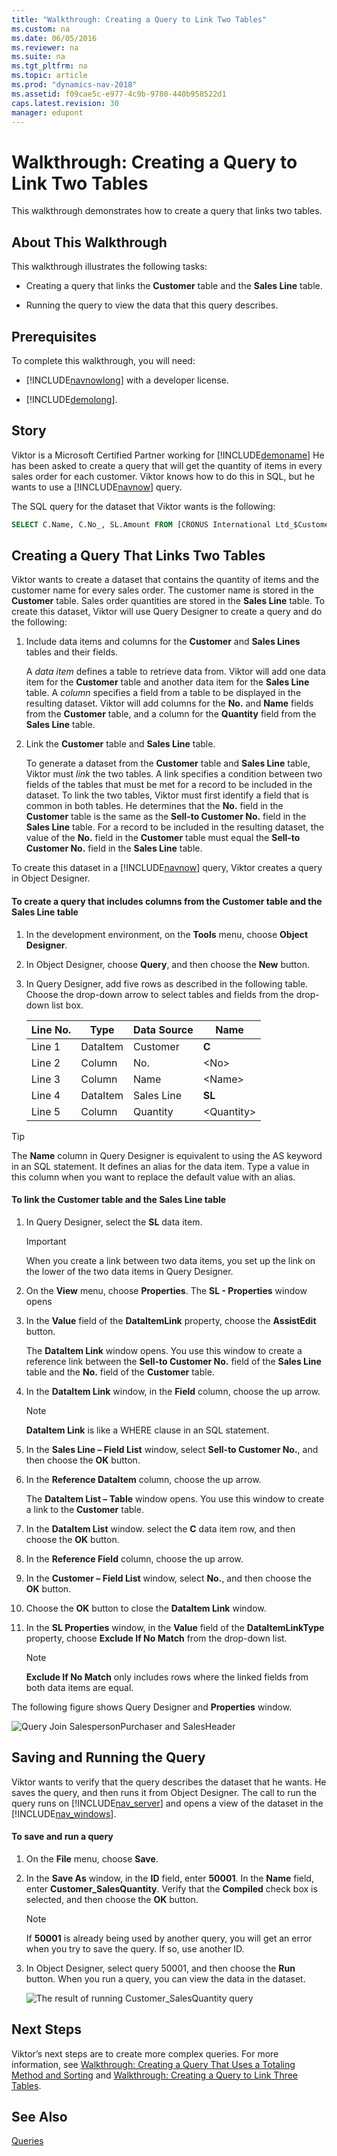 ```yaml
---
title: "Walkthrough: Creating a Query to Link Two Tables"
ms.custom: na
ms.date: 06/05/2016
ms.reviewer: na
ms.suite: na
ms.tgt_pltfrm: na
ms.topic: article
ms.prod: "dynamics-nav-2018"
ms.assetid: f09cae5c-e977-4c9b-9780-440b958522d1
caps.latest.revision: 30
manager: edupont
---
```

# Walkthrough: Creating a Query to Link Two Tables
This walkthrough demonstrates how to create a query that links two tables.  
  
## About This Walkthrough  
 This walkthrough illustrates the following tasks:  
  
-   Creating a query that links the **Customer** table and the **Sales Line** table.  
  
-   Running the query to view the data that this query describes.  
  
## Prerequisites  
 To complete this walkthrough, you will need:  
  
-   [!INCLUDE[navnowlong](includes/navnowlong_md.md)] with a developer license.  
  
-   [!INCLUDE[demolong](includes/demolong_md.md)].  
  
## Story  
 Viktor is a Microsoft Certified Partner working for [!INCLUDE[demoname](includes/demoname_md.md)] He has been asked to create a query that will get the quantity of items in every sales order for each customer. Viktor knows how to do this in SQL, but he wants to use a [!INCLUDE[navnow](includes/navnow_md.md)] query.  
  
 The SQL query for the dataset that Viktor wants is the following:  
  
```sql  
SELECT C.Name, C.No_, SL.Amount FROM [CRONUS International Ltd_$Customer] AS C, [CRONUS International Ltd_$Sales Line] AS SL WHERE C.No_ = SL.[Sell-to Customer No_] 
```  
  
## Creating a Query That Links Two Tables  
 Viktor wants to create a dataset that contains the quantity of items and the customer name for every sales order. The customer name is stored in the **Customer** table. Sales order quantities are stored in the **Sales Line** table. To create this dataset, Viktor will use Query Designer to create a query and do the following:  
  
1.  Include data items and columns for the **Customer** and **Sales Lines** tables and their fields.  
  
     A *data item* defines a table to retrieve data from. Viktor will add one data item for the **Customer** table and another data item for the **Sales Line** table. A *column* specifies a field from a table to be displayed in the resulting dataset. Viktor will add columns for the **No.** and **Name** fields from the **Customer** table, and a column for the **Quantity** field from the **Sales Line** table.  
  
2.  Link the **Customer** table and **Sales Line** table.  
  
     To generate a dataset from the **Customer** table and **Sales Line** table, Viktor must *link* the two tables. A link specifies a condition between two fields of the tables that must be met for a record to be included in the dataset. To link the two tables, Viktor must first identify a field that is common in both tables. He determines that the **No.** field in the **Customer** table is the same as the **Sell-to Customer No.** field in the **Sales Line** table. For a record to be included in the resulting dataset, the value of the **No.** field in the **Customer** table must equal the **Sell-to Customer No.** field in the **Sales Line** table.  
  
 To create this dataset in a [!INCLUDE[navnow](includes/navnow_md.md)] query, Viktor creates a query in Object Designer.  
  
#### To create a query that includes columns from the Customer table and the Sales Line table  
  
1.  In the development environment, on the **Tools** menu, choose **Object Designer**.  
  
2.  In Object Designer, choose **Query**, and then choose the **New** button.  
  
3.  In Query Designer, add five rows as described in the following table. Choose the drop-down arrow to select tables and fields from the drop-down list box.  
  
    |Line No.|Type|Data Source|Name|  
    |--------------|----------|-----------------|----------|  
    |Line 1|DataItem|Customer|**C**|  
    |Line 2|Column|No.|\<No>|  
    |Line 3|Column|Name|\<Name>|  
    |Line 4|DataItem|Sales Line|**SL**|  
    |Line 5|Column|Quantity|\<Quantity>|  
  
> [!TIP]  
>  The **Name** column in Query Designer is equivalent to using the AS keyword in an SQL statement. It defines an alias for the data item. Type a value in this column when you want to replace the default value with an alias.  
  
#### To link the Customer table and the Sales Line table  
  
1.  In Query Designer, select the **SL** data item.  
  
    > [!IMPORTANT]  
    >  When you create a link between two data items, you set up the link on the lower of the two data items in Query Designer.  
  
2.  On the **View** menu, choose **Properties**. The **SL - Properties** window opens  
  
3.  In the **Value** field of the **DataItemLink** property, choose the **AssistEdit** button.  
  
     The **DataItem Link** window opens. You use this window to create a reference link between the **Sell-to Customer No.** field of the **Sales Line** table and the **No.** field of the **Customer** table.  
  
4.  In the **DataItem Link** window, in the **Field** column, choose the up arrow.  
  
    > [!NOTE]  
    >  **DataItem Link** is like a WHERE clause in an SQL statement.  
  
5.  In the **Sales Line – Field List** window, select **Sell-to Customer No.**, and then choose the **OK** button.  
  
6.  In the **Reference DataItem** column, choose the up arrow.  
  
     The **DataItem List – Table** window opens. You use this window to create a link to the **Customer** table.  
  
7.  In the **DataItem List** window. select the **C** data item row, and then choose the **OK** button.  
  
8.  In the **Reference Field** column, choose the up arrow.  
  
9. In the **Customer – Field List** window, select **No.**, and then choose the **OK** button.  
  
10. Choose the **OK** button to close the **DataItem Link** window.  
  
11. In the **SL Properties** window, in the **Value** field of the **DataItemLinkType** property, choose **Exclude If No Match** from the drop-down list.  
  
    > [!NOTE]  
    >  **Exclude If No Match** only includes rows where the linked fields from both data items are equal.  
  
 The following figure shows Query Designer and **Properties** window.  
  
 ![Query Join SalespersonPurchaser and SalesHeader](media/Query_WalkthroughJoin.png "Query\_WalkthroughJoin")  
  
## Saving and Running the Query  
 Viktor wants to verify that the query describes the dataset that he wants. He saves the query, and then runs it from Object Designer. The call to run the query runs on [!INCLUDE[nav_server](includes/nav_server_md.md)] and opens a view of the dataset in the [!INCLUDE[nav_windows](includes/nav_windows_md.md)].  
  
#### To save and run a query  
  
1.  On the **File** menu, choose **Save**.  
  
2.  In the **Save As** window, in the **ID** field, enter **50001**. In the **Name** field, enter **Customer\_SalesQuantity**. Verify that the **Compiled** check box is selected, and then choose the **OK** button.  
  
    > [!NOTE]  
    >  If **50001** is already being used by another query, you will get an error when you try to save the query. If so, use another ID.  
  
3.  In Object Designer, select query 50001, and then choose the **Run** button. When you run a query, you can view the data in the dataset.  
  
     ![The result of running Customer&#95;SalesQuantity query](media/Query_WalkthroughJoin_Run.png "Query\_WalkthroughJoin\_Run")  
  
## Next Steps  
 Viktor’s next steps are to create more complex queries. For more information, see  [Walkthrough: Creating a Query That Uses a Totaling Method and Sorting](Walkthrough--Creating-a-Query-That-Uses-a-Totaling-Method-and-Sorting.md) and [Walkthrough: Creating a Query to Link Three Tables](Walkthrough--Creating-a-Query-to-Link-Three-Tables.md).  
  
## See Also  
 [Queries](Queries.md)